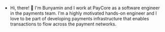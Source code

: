 - Hi, there! 👋  I'm Bunyamin and I work at PayCore as a software engineer in the payments team. I'm a highly motivated hands-on engineer and I love to be part of developing payments infrastructure that enables transactions to flow across the payment networks.

<!---
bunyaminbehadir/bunyaminbehadir is a ✨ special ✨ repository because its `README.md` (this file) appears on your GitHub profile.
You can click the Preview link to take a look at your changes.
--->
